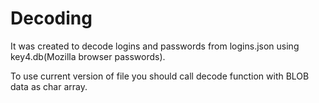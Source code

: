 # Decoding
It was created to decode logins and passwords from logins.json using key4.db(Mozilla browser passwords).

To use current version of file you should call decode function with BLOB data as char array.
